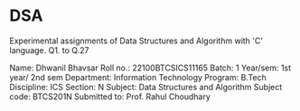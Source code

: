 # DSA
Experimental assignments of Data Structures and Algorithm with 'C' language. Q1. to Q.27


Name: Dhwanil Bhavsar
Roll no.: 22100BTCSICS11165 
Batch: 1
Year/sem: 1st year/ 2nd sem
Department: Information Technology
Program: B.Tech
Discipline: ICS
Section: N
Subject: Data Structures and Algorithm
Subject code: BTCS201N
Submitted to: Prof. Rahul Choudhary
